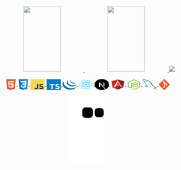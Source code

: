 ## 
<div align="center">
  <a href="https://github.com/FeBassetto">
  <img height="180em" width="45%" src="https://github-readme-stats.vercel.app/api?username=FeBassetto&show_icons=true&theme=dark"/>
  <img height="180em" width="45%" src="https://github-readme-stats.vercel.app/api/top-langs/?username=FeBassetto&layout=compact&langs_count=7&theme=dark"/> 
  <a href="https://wakatime.com"><img src="https://wakatime.com/share/@4d60914e-9a3d-4cdc-90cc-caaeaa32bb6e/af30f314-df12-447e-9887-0137ede977ed.png" /></a\>
    
</div>
<div style="display: inline_block" align="center"><br>
  <img align="center" alt="HTML" title="HTML" height="30" width="30" src="https://github.com/FeBassetto/devicons/blob/main/icons/html5/html5-original.svg">
  <img align="center" alt="CSS" title="CSS" height="30" width="30" src="https://github.com/FeBassetto/devicons/blob/main/icons/css3/css3-original.svg">
  <img align="center" alt="Js" title="Js" height="30" width="40" src="https://github.com/FeBassetto/devicons/blob/main/icons/javascript/javascript-original.svg">
  <img align="center" alt="Ts" title="TS" height="30" width="40" src="https://github.com/FeBassetto/devicons/blob/main/icons/typescript/typescript-original.svg">
  <img align="center" alt="JQuery" title="JQuery" height="30" width="40" src="https://github.com/FeBassetto/devicons/blob/main/icons/jquery/jquery-original.svg">
  <img align="center" alt="React" title="React" height="30" width="40" src="https://github.com/FeBassetto/devicons/blob/main/icons/react/react-original.svg">
  <img align="center" alt="Nextjs" title="Nextjs" height="30" width="40" src="https://github.com/FeBassetto/devicons/blob/main/icons/nextjs/nextjs-original.svg">
  <img align="center" alt="Angular" title="Angular" height="30" width="40" src="https://github.com/FeBassetto/devicons/blob/main/icons/angularjs/angularjs-original.svg">
  <img align="center" alt="Node" title="Node" height="30" width="40" src="https://github.com/FeBassetto/devicons/blob/main/icons/nodejs/nodejs-original.svg">
  <img align="center" alt="MySQL" title="MySQL" height="30" width="40" src="https://github.com/FeBassetto/devicons/blob/main/icons/mysql/mysql-original.svg">
  <img align="center" alt="GIT" title="GIT" height="30" width="30px" src="https://github.com/FeBassetto/devicons/blob/main/icons/git/git-original.svg">


 
  ![Snake animation](https://github.com/rafaballerini/rafaballerini/blob/output/github-contribution-grid-snake.svg)
 
</div>
